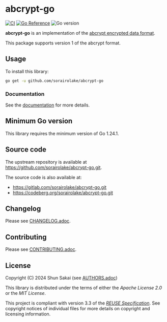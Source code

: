 <!--
SPDX-FileCopyrightText: 2024 Shun Sakai

SPDX-License-Identifier: Apache-2.0 OR MIT
-->

# abcrypt-go

[![CI][ci-badge]][ci-url]
[![Go Reference][reference-badge]][reference-url]
![Go version][go-version-badge]

**abcrypt-go** is an implementation of the [abcrypt encrypted data format].

This package supports version 1 of the abcrypt format.

## Usage

To install this library:

```sh
go get -u github.com/sorairolake/abcrypt-go
```

### Documentation

See the [documentation][reference-url] for more details.

## Minimum Go version

This library requires the minimum version of Go 1.24.1.

## Source code

The upstream repository is available at
<https://github.com/sorairolake/abcrypt-go.git>.

The source code is also available at:

- <https://gitlab.com/sorairolake/abcrypt-go.git>
- <https://codeberg.org/sorairolake/abcrypt-go.git>

## Changelog

Please see [CHANGELOG.adoc].

## Contributing

Please see [CONTRIBUTING.adoc].

## License

Copyright (C) 2024 Shun Sakai (see [AUTHORS.adoc])

This library is distributed under the terms of either the _Apache License 2.0_
or the _MIT License_.

This project is compliant with version 3.3 of the [_REUSE Specification_]. See
copyright notices of individual files for more details on copyright and
licensing information.

[ci-badge]: https://img.shields.io/github/actions/workflow/status/sorairolake/abcrypt-go/CI.yaml?branch=develop&style=for-the-badge&logo=github&label=CI
[ci-url]: https://github.com/sorairolake/abcrypt-go/actions?query=branch%3Adevelop+workflow%3ACI++
[reference-badge]: https://img.shields.io/badge/Go-Reference-steelblue?style=for-the-badge&logo=go
[reference-url]: https://pkg.go.dev/github.com/sorairolake/abcrypt-go
[go-version-badge]: https://img.shields.io/github/go-mod/go-version/sorairolake/abcrypt-go?style=for-the-badge&logo=go
[abcrypt encrypted data format]: https://sorairolake.github.io/abcrypt/book/format.html
[CHANGELOG.adoc]: CHANGELOG.adoc
[CONTRIBUTING.adoc]: CONTRIBUTING.adoc
[AUTHORS.adoc]: AUTHORS.adoc
[_REUSE Specification_]: https://reuse.software/spec-3.3/
